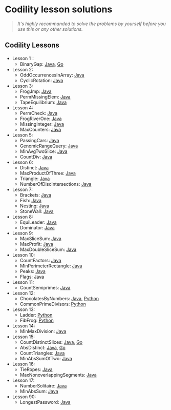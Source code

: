 # Codility lesson solutions

>*It's highly recommanded to solve the problems by yourself before you use this or any other solutions.*

## Codility Lessons

- Lesson 1：
    - BinaryGap: [Java](./Java/lesson%2001/BinaryGap.java), [Go](./Go/lesson%2001/BinaryGap.go)
- Lesson 2:
    - OddOccurrencesInArray: [Java](./Java/lesson%2002/OddOccurrencesInArray.java)
    - CyclicRotation: [Java](./Java/lesson%2002/CyclicRotation.java)
- Lesson 3:
    - FrogJmp: [Java](./Java/lesson%2003/FrogJmp.java)
    - PermMissingElem: [Java](./Java/lesson%2003/PermMissingElem.java)
    - TapeEquilibrium: [Java](./Java/lesson%2003/TapeEquilibrium.java)
- Lesson 4:
    - PermCheck: [Java](./Java/lesson%2004/PermCheck.java)
    - FrogRiverOne: [Java](./Java/lesson%2004/FrogRiverOne.java)
    - MissingInteger: [Java](./Java/lesson%2004/MissingInteger.java)
    - MaxCounters: [Java](./Java/lesson%2004/MaxCounters.java)
- Lesson 5:
    - PassingCars: [Java](./Java/lesson%2005/PassingCars.java)
    - GenomicRangeQuery: [Java](./Java/lesson%2005/GenomicRangeQuery.java)
    - MinAvgTwoSlice: [Java](./Java/lesson%2005/MinAvgTwoSlice.java)
    - CountDiv: [Java](./Java/lesson%2005/CountDiv.java)
- Lesson 6:
    - Distinct: [Java](./Java/lesson%2006/Distinct.java)
    - MaxProductOfThree: [Java](./Java/lesson%2006/MaxProductOfThree.java)
    - Triangle: [Java](./Java/lesson%2006/Triangle.java)
    - NumberOfDiscIntersections: [Java](./Java/lesson%2006/NumberOfDiscIntersections.java)
- Lesson 7:
    - Brackets: [Java](./Java/lesson%2007/Brackets.java)
    - Fish: [Java](./Java/lesson%2007/Fish.java)
    - Nesting: [Java](./Java/lesson%2007/Nesting.java)
    - StoneWall: [Java](./Java/lesson%2007/StoneWall.java)
- Lesson 8:
    - EquiLeader: [Java](./Java/lesson%2008/EquiLeader.java)
    - Dominator: [Java](./Java/lesson%2008/Dominator.java)
- Lesson 9:
    - MaxSliceSum: [Java](./Java/lesson%2009/MaxSliceSum.java)
    - MaxProfit: [Java](./Java/lesson%2009/MaxProfit.java)
    - MaxDoubleSliceSum: [Java](./Java/lesson%2009/MaxDoubleSliceSum.java)
- Lesson 10:
    - CountFactors: [Java](./Java/lesson%2010/CountFactors.java)
    - MinPerimeterRectangle: [Java](./Java/lesson%2010/MinPerimeterRectangle.java)
    - Peaks: [Java](./Java/lesson%2010/Peaks.java)
    - Flags: [Java](./Java/lesson%2010/Flags.java)
- Lesson 11:
    - CountSemiprimes: [Java](./Java/lesson%2011/CountSemiprimes.java)
- Lesson 12:
    - ChocolatesByNumbers: [Java](./Java/lesson%2012/ChocolatesByNumbers.java), [Python](./Python/lesson%2012/ChocolatesByNumbers.py)
    - CommonPrimeDivisors: [Python](./Python/lesson%2012/CommonPrimeDivisors.py)
- Lesson 13:
    - Ladder: [Python](./Python/lesson%2013/Ladder.py)
    - FibFrog: [Python](./Python/lesson%2013/FibFrog.py)
- Lesson 14:
    - MinMaxDivision: [Java](./Java/lesson%2014/MinMaxDivision.java)
- Lesson 15:
    - CountDistinctSlices: [Java](./Java/lesson%2015/CountDistinctSlices.java), [Go](./Go/lesson%2015/CountDistinctSlices.go)
    - AbsDistinct: [Java](./Java/lesson%2015/AbsDistinct.java), [Go](./Go/lesson%2015/AbsDistinct.go)
    - CountTriangles: [Java](./Java/lesson%2015/CountTriangles.java)
    - MinAbsSumOfTwo: [Java](./Java/lesson%2015/MinAbsSumOfTwo.java)
- Lesson 16:
    - TieRopes: [Java](./Java/lesson%2016/TieRopes.java)
    - MaxNonoverlappingSegments: [Java](./Java/lesson%2016/MaxNonoverlappingSegments.java)
- Lesson 17:
    - NumberSolitaire: [Java](./Java/lesson%2017/NumberSolitaire.java)
    - MinAbsSum: [Java](./Java/lesson%2017/MinAbsSum.java)
- Lesson 90:
    - LongestPassword: [Java](./Java/lesson%2090/LongestPassword.java)